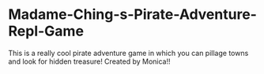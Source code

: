 # Madame-Ching-s-Pirate-Adventure-Repl-Game

<!-- This is a choose your own adventure pirate inspired game.
It takes input from the user and then it takes you on an adventure anywhere you pick.
 Adventures include pillaging a town, hiding a treasure and deciding if you want to
be part of the crew for the next adventur. -->

This is a really cool pirate adventure game in which you can pillage towns and look for hidden treasure!
Created by Monica!! 

